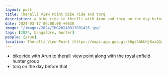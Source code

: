 ```yaml
---
layout: post
title: Theralli View Point bike ride and torq
description: a bike ride to threlli with Arun and torq on the day before that
date: 2024-03-17 06:00:00 +0530
image: "/images/2024/IMG20240317091425.jpg"
tags: [2024, bangalore, hunter]
people: [arun]
location: Theralli View Point [https://maps.app.goo.gl/56gz3hkbHjKaxQ3a8]
---
```


- bike ride with Arun to theralli view point along with the royal enfield hunter group
- torq on the day before that